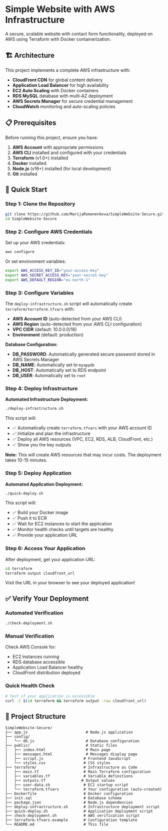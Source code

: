 # Simple Website with AWS Infrastructure

A secure, scalable website with contact form functionality, deployed on AWS using Terraform with Docker containerization.

## 🏗️ Architecture

This project implements a complete AWS infrastructure with:
- **CloudFront CDN** for global content delivery
- **Application Load Balancer** for high availability
- **EC2 Auto Scaling** with Docker containers
- **RDS MySQL** database with multi-AZ deployment
- **AWS Secrets Manager** for secure credential management
- **CloudWatch** monitoring and auto-scaling policies

## 📋 Prerequisites

Before running this project, ensure you have:

1. **AWS Account** with appropriate permissions
2. **AWS CLI** installed and configured with your credentials
3. **Terraform** (v1.0+) installed
4. **Docker** installed
5. **Node.js** (v16+) installed (for local development)
6. **Git** installed

## 🚀 Quick Start

### Step 1: Clone the Repository

```bash
git clone https://github.com/MarijaRomanenkova/SimpleWebsite-Secure.git
cd SimpleWebsite-Secure
```

### Step 2: Configure AWS Credentials

Set up your AWS credentials:

```bash
aws configure
```

Or set environment variables:
```bash
export AWS_ACCESS_KEY_ID="your-access-key"
export AWS_SECRET_ACCESS_KEY="your-secret-key"
export AWS_DEFAULT_REGION="eu-north-1"
```

### Step 3: Configure Variables

The `deploy-infrastructure.sh` script will automatically create `terraform/terraform.tfvars` with:
- **AWS Account ID** (auto-detected from your AWS CLI)
- **AWS Region** (auto-detected from your AWS CLI configuration)
- **VPC CIDR** (default: 10.0.0.0/16)
- **Environment** (default: production)

**Database Configuration:**
- **DB_PASSWORD**: Automatically generated secure password stored in AWS Secrets Manager
- **DB_NAME**: Automatically set to `myappdb`
- **DB_HOST**: Automatically set to RDS endpoint
- **DB_USER**: Automatically set to `root`

### Step 4: Deploy Infrastructure

**Automated Infrastructure Deployment:**
```bash
./deploy-infrastructure.sh
```

This script will:
- ✅ Automatically create `terraform.tfvars` with your AWS account ID
- ✅ Initialize and plan the infrastructure
- ✅ Deploy all AWS resources (VPC, EC2, RDS, ALB, CloudFront, etc.)
- ✅ Show you the key outputs

**Note:** This will create AWS resources that may incur costs. The deployment takes 10-15 minutes.

### Step 5: Deploy Application

**Automated Application Deployment:**
```bash
./quick-deploy.sh
```

This script will:
- ✅ Build your Docker image
- ✅ Push it to ECR
- ✅ Wait for EC2 instances to start the application
- ✅ Monitor health checks until targets are healthy
- ✅ Provide your application URL

### Step 6: Access Your Application

After deployment, get your application URL:

```bash
cd terraform
terraform output cloudfront_url
```

Visit the URL in your browser to see your deployed application!

## ✅ Verify Your Deployment

### Automated Verification
```bash
./check-deployment.sh
```

### Manual Verification
Check AWS Console for:
- EC2 instances running
- RDS database accessible
- Application Load Balancer healthy
- CloudFront distribution deployed

### Quick Health Check
```bash
# Test if your application is accessible
curl -I $(cd terraform && terraform output -raw cloudfront_url)
```


## 📁 Project Structure

```
SimpleWebsite-Secure/
├── app.js                          # Node.js application
├── config/
│   └── db.js                       # Database configuration
├── public/                         # Static files
│   ├── index.html                  # Main page
│   ├── messages.html               # Messages display page
│   ├── script.js                  # Frontend JavaScript
│   └── styles.css                 # CSS styles
├── terraform/                     # Infrastructure as Code
│   ├── main.tf                    # Main Terraform configuration
│   ├── variables.tf               # Variable definitions
│   ├── outputs.tf                # Output values
│   ├── user-data.sh               # EC2 startup script
│   └── terraform.tfvars           # Your configuration (auto-created)
├── Dockerfile                     # Docker configuration
├── init.sql                       # Database schema
├── package.json                   # Node.js dependencies
├── deploy-infrastructure.sh       # Infrastructure deployment script
├── quick-deploy.sh                # Application deployment script
├── check-deployment.sh            # AWS verification script
├── terraform.tfvars.example       # Configuration template
└── README.md                      # This file
```
